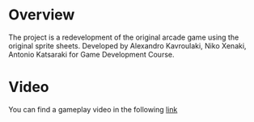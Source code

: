 # Overview
The project is a redevelopment of the original arcade game using the original sprite sheets.
Developed by Alexandro Kavroulaki, Niko Xenaki, Antonio Katsaraki for Game Development Course.

# Video
You can find a gameplay video in the following [link](https://www.youtube.com/watch?v=DqQoP_M39lQ)

